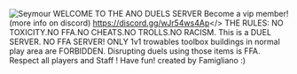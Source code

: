 ![Seymour](https://i.postimg.cc/4yjrKmjh/discord-server.png)
WELCOME TO THE ANO DUELS SERVER
<a id="ANO DUELS DISCORD">
Become a vip member!(more info on discord)
https://discord.gg/wJr54ws4Ap</> 
THE RULES:
NO TOXICITY.NO FFA.NO CHEATS.NO TROLLS.NO RACISM.
This is a DUEL SERVER. NO FFA SERVER! ONLY 1v1
trowables  toolbox buildings in normal play area are FORBIDDEN. Disrupting duels using those items is FFA.
Respect all players and Staff !
Have fun!
created by Famigliano :)
